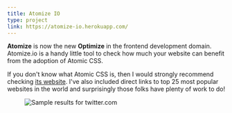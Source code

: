 ```yaml
---
title: Atomize IO
type: project
link: https://atomize-io.herokuapp.com/
---
```


**Atomize** is now the new **Optimize** in the frontend development domain. Atomize.io
is a handy little tool to check how much your website can benefit from the adoption of
Atomic CSS.

If you don't know what Atomic CSS is, then I would strongly recommend
checking [its website](http://acss.io/). I've also included direct links to top 25
most popular websites in the world and surprisingly those folks have plenty of work to do!

<figure>
    <img src="http://res.cloudinary.com/dw9fem4ki/image/upload/c_scale,w_800/v1458987639/Screen_Shot_2016-03-26_at_3.48.46_PM_afogfs.png" alt="Sample results for twitter.com">
</figure>